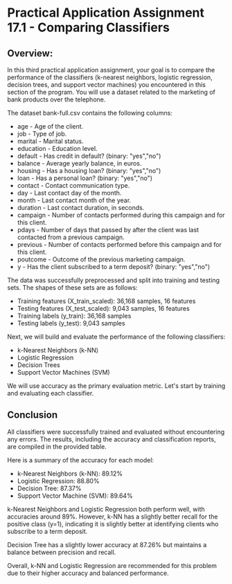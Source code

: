 # Practical Application Assignment 17.1 - Comparing Classifiers

## Overview:

In this third practical application assignment, your goal is to compare the performance of the classifiers (k-nearest neighbors, logistic regression, decision trees, and support vector machines) you encountered in this section of the program. You will use a dataset related to the marketing of bank products over the telephone.

The dataset bank-full.csv contains the following columns:

- age - Age of the client.
- job - Type of job.
- marital - Marital status.
- education - Education level.
- default - Has credit in default? (binary: "yes","no")
- balance - Average yearly balance, in euros.
- housing - Has a housing loan? (binary: "yes","no")
- loan - Has a personal loan? (binary: "yes","no")
- contact - Contact communication type.
- day - Last contact day of the month.
- month - Last contact month of the year.
- duration - Last contact duration, in seconds.
- campaign - Number of contacts performed during this campaign and for this client.
- pdays - Number of days that passed by after the client was last contacted from a previous campaign.
- previous - Number of contacts performed before this campaign and for this client.
- poutcome - Outcome of the previous marketing campaign.
- y - Has the client subscribed to a term deposit? (binary: "yes","no")

The data was successfully preprocessed and split into training and testing sets. The shapes of these sets are as follows:

- Training features (X_train_scaled): 36,168 samples, 16 features
- Testing features (X_test_scaled): 9,043 samples, 16 features
- Training labels (y_train): 36,168 samples
- Testing labels (y_test): 9,043 samples

Next, we will build and evaluate the performance of the following classifiers:

- k-Nearest Neighbors (k-NN)
- Logistic Regression
- Decision Trees
- Support Vector Machines (SVM)

We will use accuracy as the primary evaluation metric. Let's start by training and evaluating each classifier.


## Conclusion
All classifiers were successfully trained and evaluated without encountering any errors. The results, including the accuracy and classification reports, are compiled in the provided table.

Here is a summary of the accuracy for each model:

- k-Nearest Neighbors (k-NN): 89.12%
- Logistic Regression: 88.80%
- Decision Tree: 87.37%
- Support Vector Machine (SVM): 89.64%

k-Nearest Neighbors and Logistic Regression both perform well, with accuracies around 89%. However, k-NN has a slightly better recall for the positive class (y=1), indicating it is slightly better at identifying clients who subscribe to a term deposit.

Decision Tree has a slightly lower accuracy at 87.26% but maintains a balance between precision and recall.

Overall, k-NN and Logistic Regression are recommended for this problem due to their higher accuracy and balanced performance.


